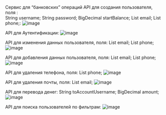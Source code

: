 Сервис для “банковских” операций
API для создания пользователя, поля :    
  String username;
  String password;
  BigDecimal startBalance;
  List<String> email;
  List<String> phone;:
![image](https://github.com/ScarFace163/TestTask/assets/161436138/d50c5f0d-f1df-4a6e-9e92-a1cc61cabf03)

API для Аутентификации:
![image](https://github.com/ScarFace163/TestTask/assets/161436138/b585941a-3ab3-4192-b877-36cfa8b24659)

API для изменения данных пользователя, поля:
  List<String> email;
  List<String> phone;
![image](https://github.com/ScarFace163/TestTask/assets/161436138/016209d4-aef4-468e-9aef-442fb77a93c9)


API для добавления данных пользователя, поля:
  List<String> email;
  List<String> phone;
![image](https://github.com/ScarFace163/TestTask/assets/161436138/f7730d05-03d3-47d0-90d6-5b2d2e19bbb3)

API для удаления телефона, поля:
  List<String> phone;
![image](https://github.com/ScarFace163/TestTask/assets/161436138/2f521a6b-6183-4eb7-95d8-275b56a9de86)

API для удаления почты, поля:
  List<String> email;
![image](https://github.com/ScarFace163/TestTask/assets/161436138/e0dc2363-e927-4c94-aa9b-e3c56f538e46)

API для перевода денег:
  String toAccountUsername;
  BigDecimal amount;
![image](https://github.com/ScarFace163/TestTask/assets/161436138/cc0b12a9-d72a-4f22-8b88-3ea10b8b2224)

API для поиска пользователей по фильтрам:
![image](https://github.com/ScarFace163/TestTask/assets/161436138/8c4bbef3-c5ba-4f8f-ad33-5ac038b09f98)


